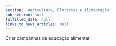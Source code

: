 ```yaml
---
section: 'Agricultura, Florestas e Alimentação'
sub_section: null
fulfilled_date: null
links_to_news_articles: null
---
```


Criar campanhas de educação alimentar